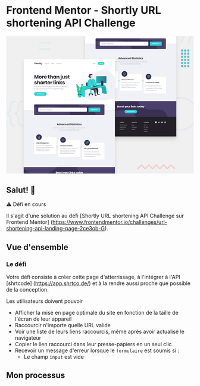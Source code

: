 # Frontend Mentor - Shortly URL shortening API Challenge

![Design preview for the Shortly URL coding challenge](./design/desktop-preview.jpg)

## Salut! 👋

⚠️ Défi en cours

Il s'agit d'une solution au défi [Shortly URL shortening API Challenge sur Frontend Mentor] (https://www.frontendmentor.io/challenges/url-shortening-api-landing-page-2ce3ob-G).

## Vue d'ensemble

### Le défi

Votre défi consiste à créer cette page d'atterrissage, à l'intégrer à l'API [shrtcode] (https://app.shrtco.de/) et à la rendre aussi proche que possible de la conception.

Les utilisateurs doivent pouvoir

- Afficher la mise en page optimale du site en fonction de la taille de l'écran de leur appareil
- Raccourcir n'importe quelle URL valide
- Voir une liste de leurs liens raccourcis, même après avoir actualisé le navigateur
- Copier le lien raccourci dans leur presse-papiers en un seul clic
- Recevoir un message d'erreur lorsque le `formulaire` est soumis si :
  - Le champ `input` est vide

## Mon processus

<!-- ### Construit avec

- HTML
- SCSS
- JS
- Fetch
- API

### Ce que j'ai appris

- Lire les données d'une API et les envoyer en tant qu'argument dans une autre -->